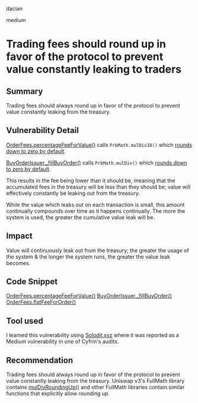 dacian

medium

# Trading fees should round up in favor of the protocol to prevent value constantly leaking to traders

## Summary
Trading fees should always round up in favor of the protocol to prevent value constantly leaking from the treasury.

## Vulnerability Detail
[OrderFees.percentageFeeForValue()](https://github.com/sherlock-audit/2023-06-dinari/blob/main/sbt-contracts/src/issuer/OrderFees.sol#L95) calls ``PrbMath.mulDiv18()`` which [rounds down to zero by default](https://github.com/PaulRBerg/prb-math/blob/main/src/Common.sol#L477).

[BuyOrderIssuer._fillBuyOrder()](https://github.com/sherlock-audit/2023-06-dinari/blob/main/sbt-contracts/src/issuer/BuyOrderIssuer.sol#L179) calls ``PrbMath.mulDiv()`` which [rounds down to zero by default](https://github.com/PaulRBerg/prb-math/blob/main/src/Common.sol#L376).

This results in the fee being lower than it should be, meaning that the accumulated fees in the treasury will be less than they should be; value will effectively constantly be leaking out from the treasury.

While the value which leaks out on each transaction is small, this amount continually compounds over time as it happens continually. The more the system is used, the greater the cumulative value leak will be.

## Impact
Value will continuously leak out from the treasury; the greater the usage of the system & the longer the system runs, the greater the value leak becomes.

## Code Snippet
[OrderFees.percentageFeeForValue()](https://github.com/sherlock-audit/2023-06-dinari/blob/main/sbt-contracts/src/issuer/OrderFees.sol#L95)
[BuyOrderIssuer._fillBuyOrder()](https://github.com/sherlock-audit/2023-06-dinari/blob/main/sbt-contracts/src/issuer/BuyOrderIssuer.sol#L179)
[OrderFees.flatFeeForOrder()](https://github.com/sherlock-audit/2023-06-dinari/blob/main/sbt-contracts/src/issuer/OrderFees.sol#L84)

## Tool used
I learned this vulnerability using [Solodit.xyz](https://solodit.xyz/issues/different-rounding-directions-are-recommended-for-getting-buysell-info-cyfrin-sudoswap-markdown_) where it was reported as a Medium vulnerability in one of Cyfrin's audits.

## Recommendation
Trading fees should always round up in favor of the protocol to prevent value constantly leaking from the treasury. Uniswap v3's FullMath library contains [mulDivRoundingUp()](https://github.com/Uniswap/v3-core/blob/main/contracts/libraries/FullMath.sol#L113) and other FullMath libraries contain similar functions that explicitly allow rounding up.